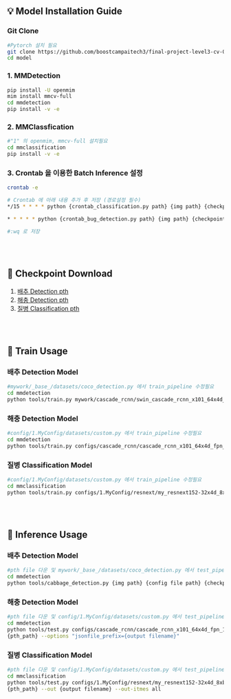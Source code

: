## :bulb: Model Installation Guide

### Git Clone
```bash
#Pytorch 설치 필요
git clone https://github.com/boostcampaitech3/final-project-level3-cv-01.git
cd model
```

### 1. MMDetection 
```bash
pip install -U openmim
mim install mmcv-full
cd mmdetection
pip install -v -e 
```

### 2. MMClassfication
```bash
#"1" 의 openmim, mmcv-full 설치필요
cd mmclassification
pip install -v -e 
```

### 3. Crontab 을 이용한 Batch Inference 설정
```bash
crontab -e

# Crontab 에 아래 내용 추가 후 저장 (경로설정 필수)
*/15 * * * * python {crontab_classification.py path} {img path} {checkpoint pth path}

* * * * * python {crontab_bug_detection.py path} {img path} {checkpoint pth path}

#:wq 로 저장
```

<br>
<br>


## :file_folder: Checkpoint Download


1. [배추 Detection pth](https://drive.google.com/file/d/1I50u2QwuEDl7U2lL5DaIBYNFNqKFLQMN/view?usp=sharing)
2. [해충 Detection pth](https://drive.google.com/file/d/1vVC38mZDHUqYGZEhVeYePIpCbWcwn3Rl/view?usp=sharing)
3. [질병 Classification pth](https://drive.google.com/file/d/1tRxeN1ahd5aGez7EDBYGYN3QykBbXMgy/view?usp=sharing)




<br>
<br>

## :notebook: Train Usage

### 배추 Detection Model
```bash
#mywork/_base_/datasets/coco_detection.py 에서 train_pipeline 수정필요
cd mmdetection
python tools/train.py mywork/cascade_rcnn/swin_cascade_rcnn_x101_64x4d_fpn_20e_coco.py
```


### 해충 Detection Model
```bash
#config/1.MyConfig/datasets/custom.py 에서 train_pipeline 수정필요
cd mmdetection
python tools/train.py configs/cascade_rcnn/cascade_rcnn_x101_64x4d_fpn_1x_coco.py

```

### 질병 Classification Model
```bash
#config/1.MyConfig/datasets/custom.py 에서 train_pipeline 수정필요 
cd mmclassification 
python tools/train.py configs/1.MyConfig/resnext/my_resnext152-32x4d_8xb32_in1k.py

```


<br>
<br>


## :notebook: Inference Usage

### 배추 Detection Model
```bash
#pth file 다운 및 mywork/_base_/datasets/coco_detection.py 에서 test_pipeline 수정필요
cd mmdetection
python tools/cabbage_detection.py {img path} {config file path} {checkpoint pth path} {save dir path}
```


### 해충 Detection Model
```bash
#pth file 다운 및 config/1.MyConfig/datasets/custom.py 에서 test_pipeline 수정필요
cd mmdetection
python tools/test.py configs/cascade_rcnn/cascade_rcnn_x101_64x4d_fpn_1x_coco.py \
{pth_path} --options "jsonfile_prefix={output filename}"
```

### 질병 Classification Model
```bash
#pth file 다운 및 config/1.MyConfig/datasets/custom.py 에서 test_pipeline 수정필요 
cd mmclassification
python tools/test.py configs/1.MyConfig/resnext/my_resnext152-32x4d_8xb32_in1k.py \
{pth_path} --out {output filename} --out-itmes all
```